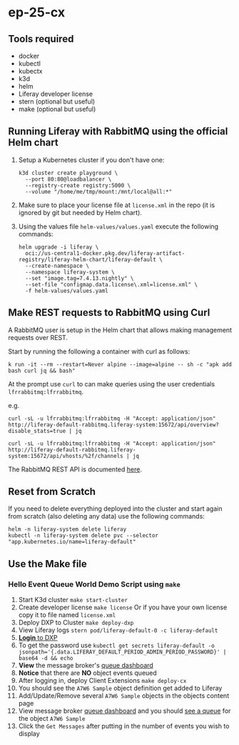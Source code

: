# ep-25-cx

## Tools required

- docker
- kubectl
- kubectx
- k3d
- helm
- Liferay developer license
- stern (optional but useful)
- make (optional but useful)

## Running Liferay with RabbitMQ using the official Helm chart

1. Setup a Kubernetes cluster if you don't have one:

   ```shell
   k3d cluster create playground \
     --port 80:80@loadbalancer \
     --registry-create registry:5000 \
     --volume "/home/me/tmp/mount:/mnt/local@all:*"
   ```

1. Make sure to place your license file at `license.xml` in the repo (it is
   ignored by git but needed by Helm chart).

1. Using the values file `helm-values/values.yaml` execute the following
   commands:

   ```shell
   helm upgrade -i liferay \
     oci://us-central1-docker.pkg.dev/liferay-artifact-registry/liferay-helm-chart/liferay-default \
     --create-namespace \
     --namespace liferay-system \
     --set "image.tag=7.4.13.nightly" \
     --set-file "configmap.data.license\.xml=license.xml" \
     -f helm-values/values.yaml
   ```

## Make REST requests to RabbitMQ using Curl

A RabbitMQ user is setup in the Helm chart that allows making management
requests over REST.

Start by running the following a container with curl as follows:

```shell
k run -it --rm --restart=Never alpine --image=alpine -- sh -c "apk add bash curl jq && bash"
```

At the prompt use `curl` to can make queries using the user credentials
`lfrrabbitmq:lfrrabbitmq`.

e.g.

```shell
curl -sL -u lfrrabbitmq:lfrrabbitmq -H "Accept: application/json" http://liferay-default-rabbitmq.liferay-system:15672/api/overview?disable_stats=true | jq

curl -sL -u lfrrabbitmq:lfrrabbitmq -H "Accept: application/json" http://liferay-default-rabbitmq.liferay-system:15672/api/vhosts/%2f/channels | jq
```

The RabbitMQ REST API is documented
[here](https://www.rabbitmq.com/docs/http-api-reference#overview).

## Reset from Scratch

If you need to delete everything deployed into the cluster and start again from
scratch (also deleting any data) use the following commands:

```shell
helm -n liferay-system delete liferay
kubectl -n liferay-system delete pvc --selector "app.kubernetes.io/name=liferay-default"
```

## Use the Make file

### Hello Event Queue World Demo Script using `make`

1. Start K3d cluster `make start-cluster`
1. Create developer license `make license` Or if you have your own license copy
   it to file named `license.xml`
1. Deploy DXP to Cluster `make deploy-dxp`
1. View Liferay logs `stern pod/liferay-default-0 -c liferay-default`
1. [**Login** to DXP](http://main.dxp.localtest.me)
1. To get the password use
   `kubectl get secrets liferay-default -o jsonpath='{.data.LIFERAY_DEFAULT_PERIOD_ADMIN_PERIOD_PASSWORD}' | base64 -d && echo`
1. **View** the message broker's
   [queue dashboard](http://rabbitmq.localtest.me/#/queues)
1. **Notice** that there are **NO** object events queued
1. After logging in, deploy Client Extensions `make deploy-cx`
1. You should see the `A7W6 Sample` object definition get added to Liferay
1. Add/Update/Remove several `A7W6 Sample` objects in the objects content page
1. View message broker [queue dashboard](http://rabbitmq.localtest.me/#/queues)
   and you should
   [see a queue](http://rabbitmq.localtest.me/#/queues/%2F/C_A7W6SampleEvent)
   for the object `A7W6 Sample`
1. Click the `Get Messages` after putting in the number of events you wish to
   display
